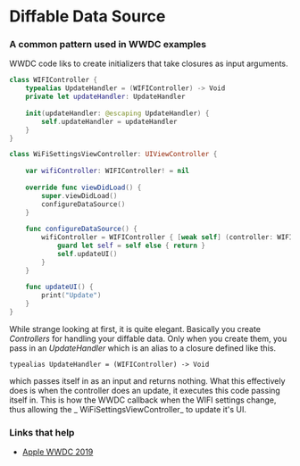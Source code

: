 # Diffable Data Source

### A common pattern used in WWDC examples

WWDC code liks to create initializers that take closures as input arguments.

```swift
class WIFIController {
    typealias UpdateHandler = (WIFIController) -> Void
    private let updateHandler: UpdateHandler
    
    init(updateHandler: @escaping UpdateHandler) {
        self.updateHandler = updateHandler
    }
}

class WiFiSettingsViewController: UIViewController {
    
    var wifiController: WIFIController! = nil
    
    override func viewDidLoad() {
        super.viewDidLoad()
        configureDataSource()
    }
    
    func configureDataSource() {
        wifiController = WIFIController { [weak self] (controller: WIFIController) in
            guard let self = self else { return }
            self.updateUI()
        }
    }
    
    func updateUI() {
        print("Update")
    }
}
```

While strange looking at first, it is quite elegant. Basically you create _Controllers_ for handling your diffable data. Only when you create them, you pass in an _UpdateHandler_ which is an alias to a closure defined like this.

`typealias UpdateHandler = (WIFIController) -> Void`

which passes itself in as an input and returns nothing. What this effectively does is when the controller does an update, it executes this code passing itself in. This is how the WWDC callback when the WIFI settings change, thus allowing the _ WiFiSettingsViewController_ to update it's UI.


### Links that help

- [Apple WWDC 2019](https://developer.apple.com/videos/play/wwdc2019/220/)